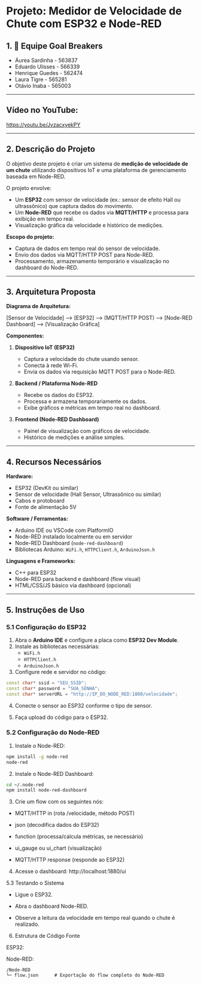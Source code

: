 # Projeto: Medidor de Velocidade de Chute com ESP32 e Node-RED

## 1. 👥 Equipe Goal Breakers

- Áurea Sardinha - 563837
- Eduardo Ulisses - 566339
- Henrique Guedes - 562474
- Laura Tigre - 565281
- Otávio Inaba - 565003

---

## Vídeo no YouTube:

https://youtu.be/JvzacxyekPY

---

## 2. Descrição do Projeto

O objetivo deste projeto é criar um sistema de **medição de velocidade de um chute** utilizando dispositivos IoT e uma plataforma de gerenciamento baseada em Node-RED.

O projeto envolve:

- Um **ESP32** com sensor de velocidade (ex.: sensor de efeito Hall ou ultrassônico) que captura dados do movimento.
- Um **Node-RED** que recebe os dados via **MQTT/HTTP** e processa para exibição em tempo real.
- Visualização gráfica da velocidade e histórico de medições.

**Escopo do projeto:**

- Captura de dados em tempo real do sensor de velocidade.
- Envio dos dados via MQTT/HTTP POST para Node-RED.
- Processamento, armazenamento temporário e visualização no dashboard do Node-RED.

---

## 3. Arquitetura Proposta

**Diagrama de Arquitetura:**

[Sensor de Velocidade] --> [ESP32] --> (MQTT/HTTP POST) --> [Node-RED Dashboard] --> [Visualização Gráfica]

**Componentes:**

1. **Dispositivo IoT (ESP32)**

   - Captura a velocidade do chute usando sensor.
   - Conecta à rede Wi-Fi.
   - Envia os dados via requisição MQTT POST para o Node-RED.

2. **Backend / Plataforma Node-RED**

   - Recebe os dados do ESP32.
   - Processa e armazena temporariamente os dados.
   - Exibe gráficos e métricas em tempo real no dashboard.

3. **Frontend (Node-RED Dashboard)**
   - Painel de visualização com gráficos de velocidade.
   - Histórico de medições e análise simples.

---

## 4. Recursos Necessários

**Hardware:**

- ESP32 (DevKit ou similar)
- Sensor de velocidade (Hall Sensor, Ultrassônico ou similar)
- Cabos e protoboard
- Fonte de alimentação 5V

**Software / Ferramentas:**

- Arduino IDE ou VSCode com PlatformIO
- Node-RED instalado localmente ou em servidor
- Node-RED Dashboard (`node-red-dashboard`)
- Bibliotecas Arduino: `WiFi.h`, `HTTPClient.h`, `ArduinoJson.h`

**Linguagens e Frameworks:**

- C++ para ESP32
- Node-RED para backend e dashboard (flow visual)
- HTML/CSS/JS básico via dashboard (opcional)

---

## 5. Instruções de Uso

### 5.1 Configuração do ESP32

1. Abra o **Arduino IDE** e configure a placa como **ESP32 Dev Module**.
2. Instale as bibliotecas necessárias:
   - `WiFi.h`
   - `HTTPClient.h`
   - `ArduinoJson.h`
3. Configure rede e servidor no código:

```cpp
const char* ssid = "SEU_SSID";
const char* password = "SUA_SENHA";
const char* serverURL = "http://IP_DO_NODE_RED:1880/velocidade";
```

4. Conecte o sensor ao ESP32 conforme o tipo de sensor.

5. Faça upload do código para o ESP32.

### 5.2 Configuração do Node-RED

1. Instale o Node-RED:

```bash
npm install -g node-red
node-red
```

2. Instale o Node-RED Dashboard:

```bash
cd ~/.node-red
npm install node-red-dashboard
```

3. Crie um flow com os seguintes nós:

- MQTT/HTTP in (rota /velocidade, método POST)

- json (decodifica dados do ESP32)

- function (processa/calcula métricas, se necessário)

- ui_gauge ou ui_chart (visualização)

- MQTT/HTTP response (responde ao ESP32)

4. Acesse o dashboard: http://localhost:1880/ui

5.3 Testando o Sistema

- Ligue o ESP32.

- Abra o dashboard Node-RED.

- Observe a leitura da velocidade em tempo real quando o chute é realizado.

6. Estrutura de Código Fonte

ESP32:

Node-RED:

```pgsql
/Node-RED
└─ flow.json      # Exportação do flow completo do Node-RED
```
